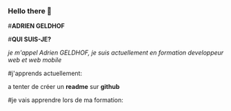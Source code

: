### Hello there 👋
#**ADRIEN GELDHOF**

#__QUI SUIS-JE?__

_je m'appel Adrien GELDHOF, je suis actuellement en formation developpeur web et web mobile_

#j'apprends actuellement:

a tenter de créer un **readme** sur **github**

#je vais apprendre lors de ma formation:



<!--
**Slug422/Slug422** is a ✨ _special_ ✨ repository because its `README.md` (this file) appears on your GitHub profile.

Here are some ideas to get you started:


- 🌱 I’m currently learning wed developpment
- 👯 I’m looking to collaborate on ...
- 🤔 I’m looking for help with ...
- 💬 Ask me about ...
- 📫 How to reach me: ...
- 😄 Pronouns: ...
- ⚡ Fun fact: ...
-->
